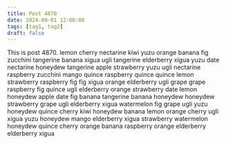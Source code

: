 ```yaml
---
title: Post 4870
date: 2024-09-01 12:00:00
tags: [tag1, tag2]
draft: false
---
```

This is post 4870.
lemon
cherry
nectarine
kiwi
yuzu
orange
banana
fig
zucchini
tangerine
banana
xigua
ugli
tangerine
elderberry
xigua
yuzu
date
nectarine
honeydew
tangerine
apple
strawberry
yuzu
ugli
nectarine
raspberry
zucchini
mango
quince
raspberry
quince
quince
lemon
strawberry
raspberry
fig
fig
xigua
orange
elderberry
ugli
grape
grape
raspberry
fig
quince
ugli
elderberry
orange
strawberry
date
lemon
honeydew
apple
date
fig
banana
tangerine
banana
honeydew
honeydew
strawberry
grape
ugli
elderberry
xigua
watermelon
fig
grape
ugli
yuzu
honeydew
quince
cherry
kiwi
honeydew
banana
lemon
orange
cherry
ugli
xigua
yuzu
honeydew
mango
elderberry
xigua
strawberry
watermelon
honeydew
quince
cherry
orange
banana
raspberry
orange
elderberry
elderberry
xigua
